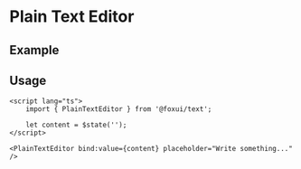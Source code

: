 <script lang="ts">
	import Example from './Example.svelte';
</script>

# Plain Text Editor

## Example

<Example />

## Usage

```svelte
<script lang="ts">
	import { PlainTextEditor } from '@foxui/text';

	let content = $state('');
</script>

<PlainTextEditor bind:value={content} placeholder="Write something..." />
```
